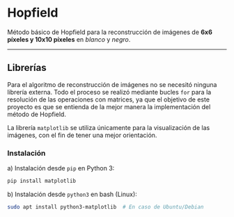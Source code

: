 # Hopfield

Método básico de Hopfield para la reconstrucción de imágenes de **6x6 píxeles y 10x10 píxeles** en *blanco* y *negro*.

---

## Librerías

Para el algoritmo de reconstrucción de imágenes no se necesitó ninguna librería externa. Todo el proceso se realizó mediante bucles `for` para la resolución de las operaciones con matrices, ya que el objetivo de este proyecto es que se entienda de la mejor manera la implementación del método de Hopfield.

La librería `matplotlib` se utiliza únicamente para la visualización de las imágenes, con el fin de tener una mejor orientación.

### Instalación

a) Instalación desde `pip` en Python 3:

```bash
pip install matplotlib
```

b) Instalación desde `python3` en bash (Linux):

```bash
sudo apt install python3-matplotlib  # En caso de Ubuntu/Debian
```
